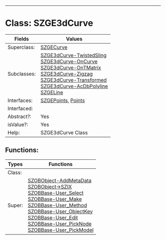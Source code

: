 ---------

# Class:	SZGE3dCurve

| Fields | Values |
| --------- | --------- |
| Superclass: | [SZGECurve](SZGECurve.html) |
| Subclasses: | [SZGE3dCurve-TwistedSling](SZGE3dCurve-TwistedSling.html) <br> [SZGE3dCurve-OnCurve](SZGE3dCurve-OnCurve.html) <br> [SZGE3dCurve-OnTMatrix](SZGE3dCurve-OnTMatrix.html) <br> [SZGE3dCurve-Zigzag](SZGE3dCurve-Zigzag.html) <br> [SZGE3dCurve-Transformed](SZGE3dCurve-Transformed.html) <br> [SZGE3dCurve-AcDbPolyline](SZGE3dCurve-AcDbPolyline.html) <br> [SZGELine](SZGELine.html) |
| Interfaces: | [SZGEPoints](SZGEPoints.html), [Points](Points.html) |
| Interfaced: |  |
| Abstract?: | Yes |
| isValue?: | Yes |
| Help: | SZGE3dCurve Class |


## Functions:

| Types | Functions |
| --------- | --------- |
| Class: |  |
| Super: | [SZOBObject-AddMetaData](SZOBObject.html) <br> [SZOBObject->SZIX](SZOBObject.html) <br> [SZOBBase-User_Select](SZOBBase.html) <br> [SZOBBase-User_Make](SZOBBase.html) <br> [SZOBBase-User_Method](SZOBBase.html) <br> [SZOBBase-User_ObjectKey](SZOBBase.html) <br> [SZOBBase-User_Edit](SZOBBase.html) <br> [SZOBBase-User_PickNode](SZOBBase.html) <br> [SZOBBase-User_PickModel](SZOBBase.html) |


